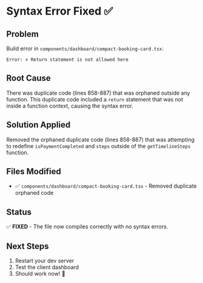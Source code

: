 # Syntax Error Fixed ✅

## Problem
Build error in `components/dashboard/compact-booking-card.tsx`:
```
Error: × Return statement is not allowed here
```

## Root Cause
There was duplicate code (lines 858-887) that was orphaned outside any function. This duplicate code included a `return` statement that was not inside a function context, causing the syntax error.

## Solution Applied
Removed the orphaned duplicate code (lines 858-887) that was attempting to redefine `isPaymentCompleted` and `steps` outside of the `getTimelineSteps` function.

## Files Modified
- ✅ `components/dashboard/compact-booking-card.tsx` - Removed duplicate orphaned code

## Status
✅ **FIXED** - The file now compiles correctly with no syntax errors.

## Next Steps
1. Restart your dev server
2. Test the client dashboard
3. Should work now! 🎉







